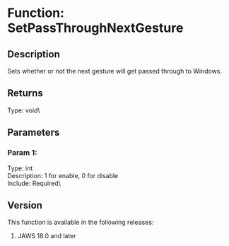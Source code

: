 # Function: SetPassThroughNextGesture

## Description

Sets whether or not the next gesture will get passed through to Windows.

## Returns

Type: void\

## Parameters

### Param 1:

Type: int\
Description: 1 for enable, 0 for disable\
Include: Required\

## Version

This function is available in the following releases:

1.  JAWS 18.0 and later
